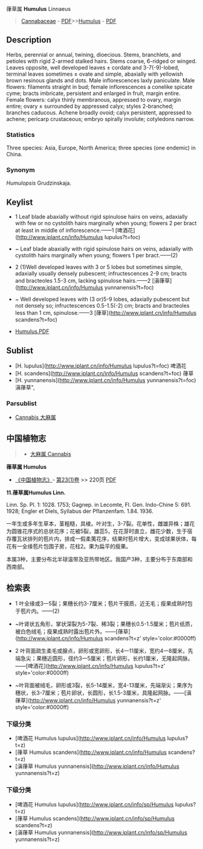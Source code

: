 葎草属 **Humulus** Linnaeus

> [Cannabaceae](http://www.iplant.cn/info/Cannabaceae?t=foc) - [PDF](http://www.iplant.cn/foc/pdf/Cannabaceae.pdf)>>[Humulus](http://www.iplant.cn/info/Humulus?t=foc) - [PDF](http://www.iplant.cn/foc/pdf/Humulus.pdf)

## Description

Herbs, perennial or annual, twining, dioecious. Stems, branchlets, and petioles with rigid 2-armed stalked hairs. Stems coarse, 6-ridged or winged. Leaves opposite, well developed leaves ± cordate and 3-7(-9)-lobed, terminal leaves sometimes ± ovate and simple, abaxially with yellowish brown resinous glands and dots. Male inflorescences laxly paniculate. Male flowers: filaments straight in bud; female inflorescences a conelike spicate cyme; bracts imbricate, persistent and enlarged in fruit, margin entire. Female flowers: calyx thinly membranous, appressed to ovary, margin entire; ovary ± surrounded by appressed calyx; styles 2-branched; branches caducous. Achene broadly ovoid; calyx persistent, appressed to achene; pericarp crustaceous; embryo spirally involute; cotyledons narrow.

### Statistics
Three species: Asia, Europe, North America; three species (one endemic) in China.

### Synonym
*Humulopsis* Grudzinskaja.


## Keylist

* 1 Leaf blade abaxially without rigid spinulose hairs on veins, adaxially with few or no cystolith hairs marginally when young; flowers 2 per bract at least in middle of inflorescence.——1  [啤酒花](http://www.iplant.cn/info/Humulus lupulus?t=foc)
* ~ Leaf blade abaxially with rigid spinulose hairs on veins, adaxially with cystolith hairs marginally when young; flowers 1 per bract.——(2)

* 2 (1)Well developed leaves with 3 or 5 lobes but sometimes simple, adaxially usually densely pubescent; infructescences 2-9 cm; bracts and bracteoles 1.5-3 cm, lacking spinulose hairs.——2  [滇葎草](http://www.iplant.cn/info/Humulus yunnanensis?t=foc)
* ~ Well developed leaves with (3 or)5-9 lobes, adaxially pubescent but not densely so; infructescences 0.5-1.5(-2) cm; bracts and bracteoles less than 1 cm, spinulose.——3  [葎草](http://www.iplant.cn/info/Humulus scandens?t=foc)


* [Humulus.PDF](http://www.iplant.cn/foc/pdf/Humulus.pdf)

## Sublist

* [H.  lupulus](http://www.iplant.cn/info/Humulus lupulus?t=foc)
 啤酒花
* [H.  scandens](http://www.iplant.cn/info/Humulus scandens?t=foc)
 葎草
* [H.  yunnanensis](http://www.iplant.cn/info/Humulus yunnanensis?t=foc) 滇葎草",

### Parsublist

* [Cannabis  大麻属](http://www.iplant.cn/info/Cannabis?t=foc)

## 中国植物志

> * [大麻属  Cannabis](Cannabis-大麻属.md)


**葎草属 Humulus**

* [《中国植物志》](http://www.iplant.cn/frps)- [第23(1)卷](http://www.iplant.cn/frps/vol/23(1)) >> 220页 [PDF](http://www.iplant.cn/frps/pdf/23(1)/220y.pdf)


**11.葎草属Humulus Linn.**

Linn. Sp. Pl. 1: 1028. 1753; Gagnep. in Lecomte, Fl. Gen. Indo-Chine 5: 691. 1928; Engler et Diels, Syllabus der Pflanzenfam. 1.84. 1936.

一年生或多年生草本，茎粗糙，具棱。叶对生，3-7裂。花单性，雌雄异株；雄花为圆锥花序式的总状花序；花被5裂，雄蕊5，在花芽时直立，雌花少数，生于宿存覆瓦状排列的苞片内，排成一假柔荑花序，结果时苞片增大，变成球果状体，每花有一全缘苞片包围子房，花柱2。果为扁平的瘦果。

本属3种，主要分布北半球温带及亚热带地区。我国产3种，主要分布于东南部和西南部。

## 检索表

* 1 叶全缘或3一5裂；果穗长约3-7厘米；苞片干膜质，近无毛；瘦果成熟时包于苞片内。——(2)
* ~叶肾状五角形，掌状深裂为5-7裂、稀3裂；果穗长0.5-1.5厘米；苞片纸质，被白色绒毛；瘦果成熟时露出苞片外。——[葎草](http://www.iplant.cn/info/Humulus scandens?t=z'  style='color:#0000ff)


* 2 叶背面疏生柔毛或腺点，卵形或宽卵形，长4一11厘米，宽约4一8厘米，先端急尖；果穗近圆形，径约3一5厘米；苞片卵形，长约1厘米，无隆起网脉。——[啤酒花](http://www.iplant.cn/info/Humulus lupulus?t=z'  style='color:#0000ff)

* ~叶背面被绒毛，卵形或3裂，长5-14厘米，宽4-13厘米，先端渐尖；果序为穗状，长3-7厘米；苞片卵状，长圆形，长1.5-3厘米，具隆起网脉。——[滇葎草](http://www.iplant.cn/info/Humulus yunnanensis?t=z'  style='color:#0000ff)

### 下级分类
* [啤酒花  Humulus lupulus](http://www.iplant.cn/info/Humulus lupulus?t=z)
* [葎草  Humulus scandens](http://www.iplant.cn/info/Humulus scandens?t=z)
* [滇葎草  Humulus yunnanensis](http://www.iplant.cn/info/Humulus yunnanensis?t=z)

### 下级分类
* [啤酒花  Humulus lupulus](http://www.iplant.cn/info/sp/Humulus lupulus?t=z)
* [葎草  Humulus scandens](http://www.iplant.cn/info/sp/Humulus scandens?t=z)
* [滇葎草  Humulus yunnanensis](http://www.iplant.cn/info/sp/Humulus yunnanensis?t=z)
